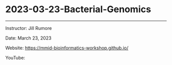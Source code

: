 # 2023-03-23-Bacterial-Genomics
---
Instructor: Jill Rumore

Date: March 23, 2023

Website: https://mmid-bioinformatics-workshop.github.io/

YouTube: 
